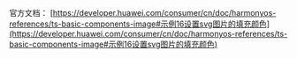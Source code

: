 


官方文档：
[https://developer.huawei.com/consumer/cn/doc/harmonyos-references/ts-basic-components-image#示例16设置svg图片的填充颜色](https://developer.huawei.com/consumer/cn/doc/harmonyos-references/ts-basic-components-image#示例16设置svg图片的填充颜色)